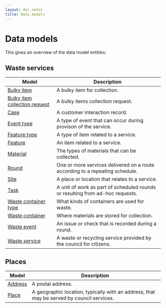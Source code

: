 ```yaml
---
layout: doc_notoc
title: Data models
---
```


# Data models

This gives an overview of the data model entities:

## Waste services

Model | Description
------|------------
[Bulky item](bulky-item.html) | A bulky item for collection.
[Bulky item collection request](bulky-collection-request.html) | A bulky items collection request.
[Case](case.html) | A customer interaction record.
[Event type](event-type.html) | A type of event that can occur during provison of the service.
[Feature type](feature-type.html) | A type of item related to a service.
[Feature](feature.html) | An item related to a service.
[Material](material.html) | The types of materials that can be collected.
[Round](round.html) | One or more services delivered on a route according to a repeating schedule.
[Site](site.html) | A place or location that relates to a service.
[Task](task.html) | A unit of work as part of scheduled rounds or resulting from ad-hoc requests.
[Waste container type](waste-container-type.html) | What kinds of containers are used for waste.
[Waste container](waste-container.html) | Where materials are stored for collection.
[Waste event](waste-event.html) | An issue or check that is recorded during a round.
[Waste service](waste-service.html) | A waste or recycling service provided by the council for citizens.


## Places

Model | Description
------|------------
[Address](address.html) | A postal address.
[Place](place.html) | A geographic location, typically with an address, that may be served by council services.

<!---

[Round plan](round-plan.html) | A vehicle emptying containers from a set of properties on a repeating schedule.
[Round](round.html) | An instance of a round plan that has been executed on a particular date.

![Entity Relationships]({{ site.baseurl }}/images/waste_services_erd.png)
-->